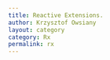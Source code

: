 ```yaml
---
title: Reactive Extensions.
author: Krzysztof Owsiany
layout: category
category: Rx
permalink: rx
---
```


